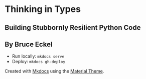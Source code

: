 # Thinking in Types

## Building Stubbornly Resilient Python Code

## By Bruce Eckel

- Run locally: `mkdocs serve`
- Deploy: `mkdocs gh-deploy`

Created with [Mkdocs](https://www.mkdocs.org/) using the [Material Theme](https://squidfunk.github.io/mkdocs-material/).
